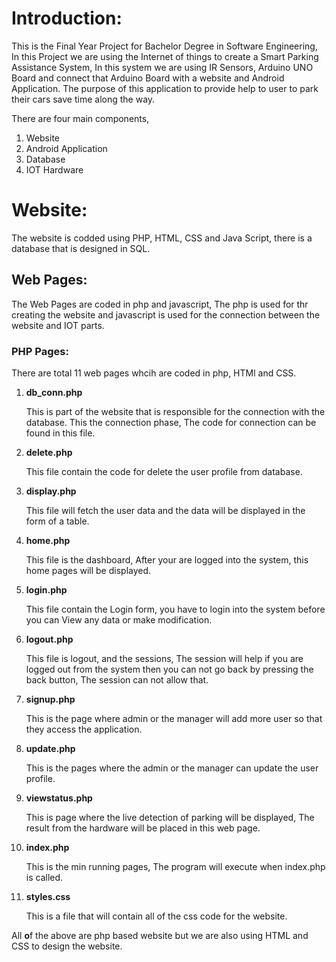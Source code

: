 # Introduction:

This is the Final Year Project for Bachelor Degree in Software Engineering, In this Project  we are using the Internet of things to create a Smart Parking Assistance System, In this system we are using IR Sensors, Arduino UNO Board and connect that Arduino Board with a website and Android Application. The purpose of this application to provide help to user to park their cars save time along the way.

There are four main components, 

1. Website
2. Android Application
3. Database
4. IOT Hardware

# Website:

The website is codded using PHP, HTML, CSS and Java Script, there is a database that is designed in SQL.

## Web Pages:

The Web Pages are coded in php and javascript, The php is used for thr creating the website and javascript is used for the connection between the website and IOT parts.

### PHP Pages:

There are total 11 web pages whcih are coded in php, HTMl and CSS.

1. **db_conn.php**
    
    This is part of the website that is responsible for the connection with the database. This the connection phase, The code for connection can be found in this file. 
    
2. **delete.php**
    
    This file contain the code for delete the user profile from database.
    
3. **display.php**
    
    This file will fetch the user data and the data will be displayed in the form of a table.
    
4. **home.php**
    
    This file is the dashboard, After your are logged into the system, this home pages will be displayed.
    
5. **login.php**
    
    This file contain the Login form, you have to login into the system before you can View any data or make modification.
    
6. **logout.php**
    
    This file is logout, and the sessions, The session will help if you are logged out from the system then you can not go back by pressing the back button, The session can not allow that.
    
7. **signup.php**
    
    This is the page where admin or the manager will add more user so that they access the application.
    
8. **update.php**
    
    This is the pages where the admin or the manager can update the user profile.
    
9. **viewstatus.php**
    
    This is page where the live detection of parking will be displayed, The result from the hardware will be placed in this web page.
    
10. **index.php**
    
    This is the min running pages, The program will execute when index.php is called. 
    
11. **styles.css**
    
    This is a file that will contain all of the css code for the website.
    

All **o**f the above are php based website but we are also using HTML and CSS to design the website.
